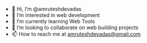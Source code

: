 - 👋 Hi, I’m @amruteshdevadas
- 👀 I’m interested in web development
- 🌱 I’m currently learning Web Tools
- 💞️ I’m looking to collaborate on web building projects
- 📫 How to reach me at amruteshdevadas@gmail.com

<!---
amruteshdevadas/amruteshdevadas is a ✨ special ✨ repository because its `README.md` (this file) appears on your GitHub profile.
You can click the Preview link to take a look at your changes.
--->
